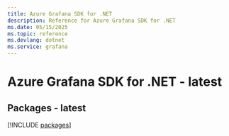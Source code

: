 ```yaml
---
title: Azure Grafana SDK for .NET
description: Reference for Azure Grafana SDK for .NET
ms.date: 05/15/2025
ms.topic: reference
ms.devlang: dotnet
ms.service: grafana
---
```

# Azure Grafana SDK for .NET - latest
## Packages - latest
[!INCLUDE [packages](grafana-index.md)]